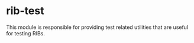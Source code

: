 # rib-test

This module is responsible for providing test related utilities that are
useful for testing RIBs.
